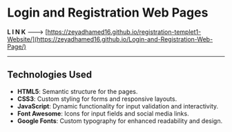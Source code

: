 # Login and Registration Web Pages

**L I N K** ---> [https://zeyadhamed16.github.io/registration-templet1-Website/](https://zeyadhamed16.github.io/Login-and-Registration-Web-Page/)

---

## Technologies Used
- **HTML5**: Semantic structure for the pages.
- **CSS3**: Custom styling for forms and responsive layouts.
- **JavaScript**: Dynamic functionality for input validation and interactivity.
- **Font Awesome**: Icons for input fields and social media links.
- **Google Fonts**: Custom typography for enhanced readability and design.
